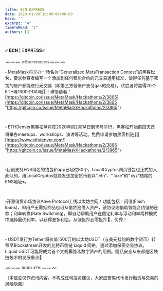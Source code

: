 ```yaml
---
title: ECN EXPRESS
date: 2020-01-08T16:00:00+00:00
hero: ''
excerpt: "4"
timeToRead: "2"
authors: []

---
```

☄️𝐄𝐂𝐍 | Ξ𝐗𝐏𝐑Ξ𝐒𝐒☄️

ᨏᨓᨐ 𝕖𝕥𝕙𝕖𝕣𝕖𝕦𝕞.𝕔𝕟 ᨐᨓᨏ 

▫️ MetaMask将举办一场名为“Generalized MetaTransaction Contest”的黑客松🛠，要求参赛者编写一个添加到任何智能合约的元交易通用标准，使得任何基于密钥的账户都能进行元交易（即第三方替账户支付gas的交易）。优胜者将赢得20个ETH与1000个DAI哦💸！详情请看：[https://gitcoin.co/issue/MetaMask/Hackathons/2/3865](https://gitcoin.co/issue/MetaMask/Hackathons/2/3865 "https://gitcoin.co/issue/MetaMask/Hackathons/2/3865")

 

▫️ ETHDenver黑客松🛠将在2020年的2月14日到16号举行，黑客松开始前四天还将举办meetups、workshops、演讲等活动。免费申请参加黑客松链接🏻[https://www.ethdenver.com/](https://gitcoin.co/issue/MetaMask/Hackathons/2/3865 "https://gitcoin.co/issue/MetaMask/Hackathons/2/3865")

 

▫️目前支持ENS域名的钱包和app已超过80个，LocalCryptos网页钱包也正式加入此队列，用LocalCryptos就能发送加密货币到以“.eth”、“.luxe”和“.xyz”结尾的ENS地址🔛。

 

▫️开源借贷市场协议Aave Protocol上线以太坊主网！功能包括：闪借(Flash loans)，即用户无需抵押品也可从借贷池借入资产，该协议则借助智能合约强制还款；利率转换(Rate Switching)，即自动帮助用户在固定利率与浮动利率两种模式中选择最优利率，以获得更多利息。从低抵押到零抵押🧗，优秀！

 

▫️ USDT发行方Tether将价值1500万的以太坊USDT（与美元挂钩的数字货币）转移至Blockstream开发的比特币侧链 Liquid 网络。通过添加保密交易协议，Liquid USDT可能将成为首个大规模隐私数字资产的用例。隐私安全从来都是区块链技术的发展重点🥊

ᨏᨓᨐ ʙᴜɪᴅʟ.ᴇᴛʜ ᨐᨓᨏ

（本信息仅作资讯内容，不构成任何投资建议，大家应警惕代币发行融资与交易的风险隐患）